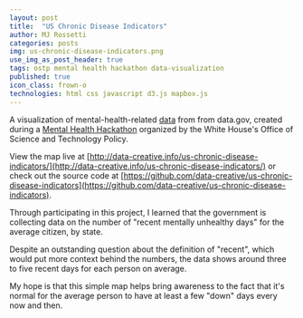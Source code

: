 ```yaml
---
layout: post
title:  "US Chronic Disease Indicators"
author: MJ Rossetti
categories: posts
img: us-chronic-disease-indicators.png
use_img_as_post_header: true
tags: ostp mental health hackathon data-visualization
published: true
icon_class: frown-o
technologies: html css javascript d3.js mapbox.js
---
```


<!--
![a choropleth map showing mental health indicators by state](/assets/images/us-chronic-disease-indicators.png "US Chronic Disease Indicators")
-->

A visualization of mental-health-related [data](http://catalog.data.gov/dataset/u-s-chronic-disease-indicators-cdi) from from data.gov, created during a [Mental Health Hackathon](http://washington.impacthub.net/event/white-house-ostp-mentalhealthhackathon/) organized by the White House's Office of Science and Technology Policy.

View the map live at [http://data-creative.info/us-chronic-disease-indicators/](http://data-creative.info/us-chronic-disease-indicators/)
 or check out the source code at [https://github.com/data-creative/us-chronic-disease-indicators](https://github.com/data-creative/us-chronic-disease-indicators).

Through participating in this project, I learned that the government is collecting data on the number of "recent mentally unhealthy days" for the average citizen, by state.

Despite an outstanding question about the definition of "recent", which would put more context behind the numbers, the data shows around three to five recent days for each person on average.

My hope is that this simple map helps bring awareness to the fact that it's normal for the average person to have at least a few "down" days every now and then.
